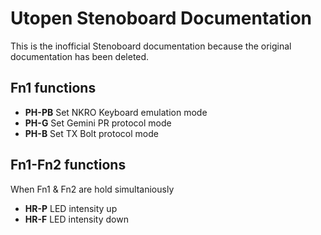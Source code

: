 # Utopen Stenoboard Documentation
This is the inofficial Stenoboard documentation because the original documentation has been deleted.

## Fn1 functions
- **PH-PB** Set NKRO Keyboard emulation mode
- **PH-G**  Set Gemini PR protocol mode
- **PH-B**  Set TX Bolt protocol mode

## Fn1-Fn2 functions
When Fn1 & Fn2 are hold simultaniously
- **HR-P** LED intensity up
- **HR-F** LED intensity down
